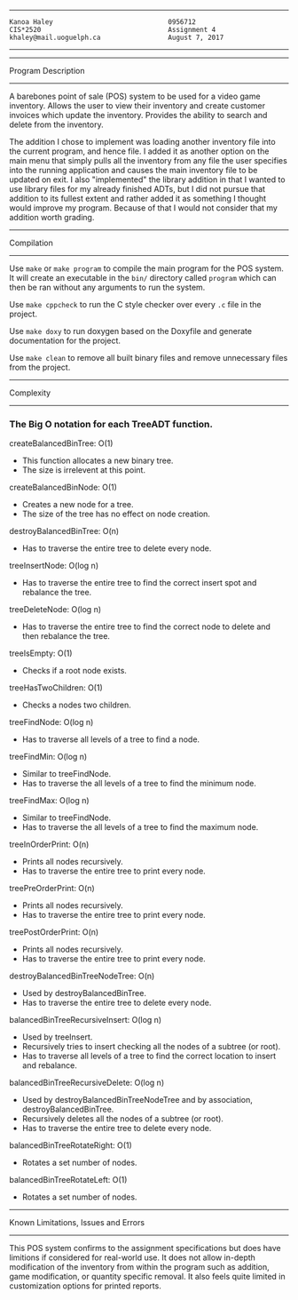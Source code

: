 ****************************************************
```
Kanoa Haley                             0956712
CIS*2520                                Assignment 4
khaley@mail.uoguelph.ca                 August 7, 2017
```
****************************************************

*******************
Program Description
*******************
A barebones point of sale (POS) system to be used for a video game inventory. Allows the user to view their inventory and create customer invoices which update the inventory. Provides the ability to search and delete from the inventory.

The addition I chose to implement was loading another inventory file into the current program, and hence file. I added it as another option on the main menu that simply pulls all the inventory from any file the user specifies into the running application and causes the main inventory file to be updated on exit. I also "implemented" the library addition in that I wanted to use library files for my already finished ADTs, but I did not pursue that addition to its fullest extent and rather added it as something I thought would improve my program. Because of that I would not consider that my addition worth grading.

***********
Compilation
***********

Use `make` or `make program` to compile the main program for the POS system. It will create an executable in the `bin/` directory called `program` which can then be ran without any arguments to run the system.

Use `make cppcheck` to run the C style checker over every `.c` file in the project.

Use `make doxy` to run doxygen based on the Doxyfile and generate documentation for the project.

Use `make clean` to remove all built binary files and remove unnecessary files from the project.

**********
Complexity
**********
### The Big O notation for each TreeADT function. ###

createBalancedBinTree: O(1)
- This function allocates a new binary tree.
- The size is irrelevent at this point.

createBalancedBinNode: O(1)
- Creates a new node for a tree.
- The size of the tree has no effect on node creation.

destroyBalancedBinTree: O(n)
- Has to traverse the entire tree to delete every node.

treeInsertNode: O(log n)
- Has to traverse the entire tree to find the correct insert spot and rebalance the tree.

treeDeleteNode: O(log n)
- Has to traverse the entire tree to find the correct node to delete and then rebalance the tree.

treeIsEmpty: O(1)
- Checks if a root node exists.

treeHasTwoChildren: O(1)
- Checks a nodes two children.

treeFindNode: O(log n)
- Has to traverse all levels of a tree to find a node.

treeFindMin: O(log n)
- Similar to treeFindNode.
- Has to traverse the all levels of a tree to find the minimum node.

treeFindMax: O(log n)
- Similar to treeFindNode.
- Has to traverse the all levels of a tree to find the maximum node.

treeInOrderPrint: O(n)
- Prints all nodes recursively.
- Has to traverse the entire tree to print every node.

treePreOrderPrint: O(n)
- Prints all nodes recursively.
- Has to traverse the entire tree to print every node.

treePostOrderPrint: O(n)
- Prints all nodes recursively.
- Has to traverse the entire tree to print every node.

destroyBalancedBinTreeNodeTree: O(n)
- Used by destroyBalancedBinTree.
- Has to traverse the entire tree to delete every node.

balancedBinTreeRecursiveInsert: O(log n)
- Used by treeInsert.
- Recursively tries to insert checking all the nodes of a subtree (or root).
- Has to traverse all levels of a tree to find the correct location to insert and rebalance.

balancedBinTreeRecursiveDelete: O(log n)
- Used by destroyBalancedBinTreeNodeTree and by association, destroyBalancedBinTree.
- Recursively deletes all the nodes of a subtree (or root).
- Has to traverse the entire tree to delete every node.

balancedBinTreeRotateRight: O(1)
- Rotates a set number of nodes.

balancedBinTreeRotateLeft: O(1)
- Rotates a set number of nodes.

************************************
Known Limitations, Issues and Errors
************************************
This POS system confirms to the assignment specifications but does have limitions if considered for real-world use. It does not allow in-depth modification of the inventory from within the program such as addition, game modification, or quantity specific removal. It also feels quite limited in customization options for printed reports.
